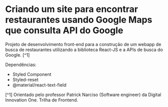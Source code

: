 # Criando um site para encontrar restaurantes usando Google Maps que consulta API do Google


Projeto de desenvolvimento front-end para a construção de um webapp de busca de restaurantes utilizando a biblioteca React-JS e a APIs de busca do Google. [^1]



Dependências:

- Styled Component
- Styled-reset
- @material/react-text-field


[^1] Orientado pelo professor Patrick Narciso (Software engineer) da Digital Innovation One. Trilha de Frontend.

